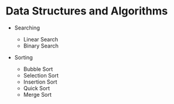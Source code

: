 # Data Structures and Algorithms

* Searching
	* Linear Search
	* Binary Search

* Sorting
	* Bubble Sort
	* Selection Sort
	* Insertion Sort
	* Quick Sort
	* Merge Sort

